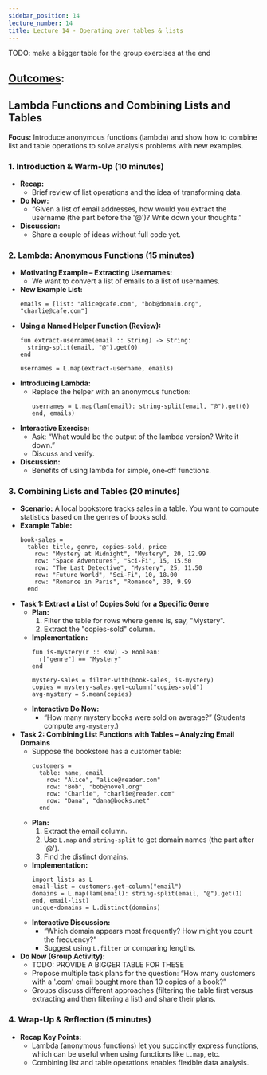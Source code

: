 ```yaml
---
sidebar_position: 14
lecture_number: 14
title: Lecture 14 - Operating over tables & lists
---
```


TODO: make a bigger table for the group exercises at the end

## [Outcomes](../outcomes/):


## Lambda Functions and Combining Lists and Tables

**Focus:** Introduce anonymous functions (lambda) and show how to combine list and table operations to solve analysis problems with new examples.

### 1. Introduction & Warm-Up (10 minutes)
- **Recap:**
  - Brief review of list operations and the idea of transforming data.
- **Do Now:**
  - “Given a list of email addresses, how would you extract the username (the part before the '@')? Write down your thoughts.”
- **Discussion:**
  - Share a couple of ideas without full code yet.

### 2. Lambda: Anonymous Functions (15 minutes)
- **Motivating Example – Extracting Usernames:**
  - We want to convert a list of emails to a list of usernames.
- **New Example List:**
  ```pyret
  emails = [list: "alice@cafe.com", "bob@domain.org", "charlie@cafe.com"]
  ```
- **Using a Named Helper Function (Review):**
  ```pyret
  fun extract-username(email :: String) -> String:
    string-split(email, "@").get(0)
  end

  usernames = L.map(extract-username, emails)
  ```
- **Introducing Lambda:**
  - Replace the helper with an anonymous function:
    ```pyret
    usernames = L.map(lam(email): string-split(email, "@").get(0) end, emails)
    ```
- **Interactive Exercise:**
  - Ask: “What would be the output of the lambda version? Write it down.”
  - Discuss and verify.
- **Discussion:**
  - Benefits of using lambda for simple, one‑off functions.

### 3. Combining Lists and Tables (20 minutes)
- **Scenario:**
  A local bookstore tracks sales in a table. You want to compute statistics based on the genres of books sold.
- **Example Table:**
  ```pyret
  book-sales =
    table: title, genre, copies-sold, price
      row: "Mystery at Midnight", "Mystery", 20, 12.99
      row: "Space Adventures", "Sci-Fi", 15, 15.50
      row: "The Last Detective", "Mystery", 25, 11.50
      row: "Future World", "Sci-Fi", 10, 18.00
      row: "Romance in Paris", "Romance", 30, 9.99
    end
  ```
- **Task 1: Extract a List of Copies Sold for a Specific Genre**
  - **Plan:**
    1. Filter the table for rows where genre is, say, "Mystery".
    2. Extract the "copies-sold" column.
  - **Implementation:**
    ```pyret
    fun is-mystery(r :: Row) -> Boolean:
      r["genre"] == "Mystery"
    end

    mystery-sales = filter-with(book-sales, is-mystery)
    copies = mystery-sales.get-column("copies-sold")
    avg-mystery = S.mean(copies)
    ```
  - **Interactive Do Now:**
    - “How many mystery books were sold on average?” (Students compute `avg-mystery`.)
- **Task 2: Combining List Functions with Tables – Analyzing Email Domains**
  - Suppose the bookstore has a customer table:
    ```pyret
    customers =
      table: name, email
        row: "Alice", "alice@reader.com"
        row: "Bob", "bob@novel.org"
        row: "Charlie", "charlie@reader.com"
        row: "Dana", "dana@books.net"
      end
    ```
  - **Plan:**
    1. Extract the email column.
    2. Use `L.map` and `string-split` to get domain names (the part after '@').
    3. Find the distinct domains.
  - **Implementation:**
    ```pyret
    import lists as L
    email-list = customers.get-column("email")
    domains = L.map(lam(email): string-split(email, "@").get(1) end, email-list)
    unique-domains = L.distinct(domains)
    ```
  - **Interactive Discussion:**
    - “Which domain appears most frequently? How might you count the frequency?”
    - Suggest using `L.filter` or comparing lengths.
- **Do Now (Group Activity):**
  - TODO: PROVIDE A BIGGER TABLE FOR THESE
  - Propose multiple task plans for the question: “How many customers with a '.com' email bought more than 10 copies of a book?”
  - Groups discuss different approaches (filtering the table first versus extracting and then filtering a list) and share their plans.

### 4. Wrap-Up & Reflection (5 minutes)
- **Recap Key Points:**
  - Lambda (anonymous functions) let you succinctly express functions, which can
    be useful when using functions like `L.map`, etc.
  - Combining list and table operations enables flexible data analysis.
